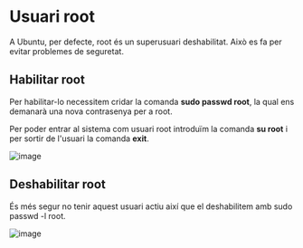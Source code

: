# Usuari root

A Ubuntu, per defecte, root és un superusuari deshabilitat. Això es fa per evitar problemes de seguretat.

## Habilitar root

Per habilitar-lo necessitem cridar la comanda **sudo passwd root**, la qual ens demanarà una nova contrasenya per a root.

Per poder entrar al sistema com usuari root introduïm la comanda **su root** i per sortir de l'usuari la comanda **exit**.

![image](https://github.com/XaSaFa/MP04/assets/110727546/1267689d-3527-4031-9fea-1d826b942c16)

## Deshabilitar root

És més segur no tenir aquest usuari actiu així que el deshabilitem amb sudo passwd -l root.

![image](https://github.com/XaSaFa/MP04/assets/110727546/fa7d5667-8b73-406f-be8b-7be8a9277ddf)
